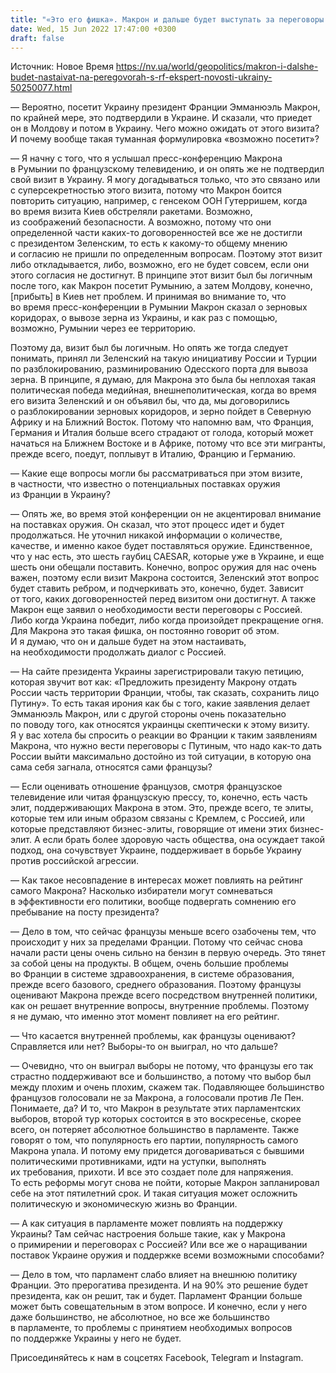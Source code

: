 ```yaml
---
title: "«Это его фишка». Макрон и дальше будет выступать за переговоры с РФ — разговор с журналистом"
date: Wed, 15 Jun 2022 17:47:00 +0300
draft: false
---
```

Источник: Новое Время https://nv.ua/world/geopolitics/makron-i-dalshe-budet-nastaivat-na-peregovorah-s-rf-ekspert-novosti-ukrainy-50250077.html


— Вероятно, посетит Украину президент Франции Эмманюэль Макрон, по крайней мере, это подтвердили в Украине. И сказали, что приедет он в Молдову и потом в Украину. Чего можно ожидать от этого визита? И почему вообще такая туманная формулировка «возможно посетит»?

— Я начну с того, что я услышал пресс-конференцию Макрона в Румынии по французскому телевидению, и он опять же не подтвердил свой визит в Украину. Я могу догадываться только, что это связано или с суперсекретностью этого визита, потому что Макрон боится повторить ситуацию, например, с генсеком ООН Гутерришем, когда во время визита Киев обстреляли ракетами. Возможно, из соображений безопасности. А возможно, потому что они определенной части каких-то договоренностей все же не достигли с президентом Зеленским, то есть к какому-то общему мнению и согласию не пришли по определенным вопросам. Поэтому этот визит либо откладывается, либо, возможно, его не будет совсем, если они этого согласия не достигнут. В принципе этот визит был бы логичным после того, как Макрон посетит Румынию, а затем Молдову, конечно, [прибыть] в Киев нет проблем. И принимая во внимание то, что во время пресс-конференции в Румынии Макрон сказал о зерновых коридорах, о вывозе зерна из Украины, и как раз с помощью, возможно, Румынии через ее территорию.

Поэтому да, визит был бы логичным. Но опять же тогда следует понимать, принял ли Зеленский на такую инициативу России и Турции по разблокированию, разминированию Одесского порта для вывоза зерна. В принципе, я думаю, для Макрона это была бы неплохая такая политическая победа медийная, внешнеполитическая, когда во время его визита Зеленский и он объявил бы, что да, мы договорились о разблокировании зерновых коридоров, и зерно пойдет в Северную Африку и на Ближний Восток. Потому что напомню вам, что Франция, Германия и Италия больше всего страдают от голода, который может начаться на Ближнем Востоке и в Африке, потому что все эти мигранты, прежде всего, поедут, поплывут в Италию, Францию и Германию.

— Какие еще вопросы могли бы рассматриваться при этом визите, в частности, что известно о потенциальных поставках оружия из Франции в Украину?

— Опять же, во время этой конференции он не акцентировал внимание на поставках оружия. Он сказал, что этот процесс идет и будет продолжаться. Не уточнил никакой информации о количестве, качестве, и именно какое будет поставляться оружие. Единственное, что у нас есть, это шесть гаубиц CAESAR, которые уже в Украине, и еще шесть они обещали поставить. Конечно, вопрос оружия для нас очень важен, поэтому если визит Макрона состоится, Зеленский этот вопрос будет ставить ребром, и подчеркивать это, конечно, будет. Зависит от того, каких договоренностей перед визитом они достигнут. А также Макрон еще заявил о необходимости вести переговоры с Россией. Либо когда Украина победит, либо когда произойдет прекращение огня. Для Макрона это такая фишка, он постоянно говорит об этом. И я думаю, что он и дальше будет на этом настаивать, на необходимости продолжать диалог с Россией.

— На сайте президента Украины зарегистрировали такую петицию, которая звучит вот как: «Предложить президенту Макрону отдать России часть территории Франции, чтобы, так сказать, сохранить лицо Путину». То есть такая ирония как бы с того, какие заявления делает Эмманюэль Макрон, или с другой стороны очень показательно по поводу того, как относятся украинцы скептически к этому визиту. Я у вас хотела бы спросить о реакции во Франции к таким заявлениям Макрона, что нужно вести переговоры с Путиным, что надо как-то дать России выйти максимально достойно из той ситуации, в которую она сама себя загнала, относятся сами французы?

— Если оценивать отношение французов, смотря французское телевидение или читая французскую прессу, то, конечно, есть часть элит, поддерживающих Макрона в этом. Это, прежде всего, те элиты, которые тем или иным образом связаны с Кремлем, с Россией, или которые представляют бизнес-элиты, говорящие от имени этих бизнес-элит. А если брать более здоровую часть общества, она осуждает такой подход, она сочувствует Украине, поддерживает в борьбе Украину против российской агрессии.

— Как такое несовпадение в интересах может повлиять на рейтинг самого Макрона? Насколько избиратели могут сомневаться в эффективности его политики, вообще подвергать сомнению его пребывание на посту президента?

— Дело в том, что сейчас французы меньше всего озабочены тем, что происходит у них за пределами Франции. Потому что сейчас снова начали расти цены очень сильно на бензин в первую очередь. Это тянет за собой цены на продукты. В общем, очень большие проблемы во Франции в системе здравоохранения, в системе образования, прежде всего базового, среднего образования. Поэтому французы оценивают Макрона прежде всего посредством внутренней политики, как он решает внутренние вопросы, внутренние проблемы. Поэтому я не думаю, что именно этот момент повлияет на его рейтинг.

— Что касается внутренней проблемы, как французы оценивают? Справляется или нет? Выборы-то он выиграл, но что дальше?

— Очевидно, что он выиграл выборы не потому, что французы его так страстно поддерживают все и большинство, а потому что выбор был между плохим и очень плохим, скажем так. Подавляющее большинство французов голосовали не за Макрона, а голосовали против Ле Пен. Понимаете, да? И то, что Макрон в результате этих парламентских выборов, второй тур которых состоится в это воскресенье, скорее всего, он потеряет абсолютное большинство в парламенте. Также говорят о том, что популярность его партии, популярность самого Макрона упала. И потому ему придется договариваться с бывшими политическими противниками, идти на уступки, выполнять их требования, прихоти. И все это создает поле для напряжения. То есть реформы могут снова не пойти, которые Макрон запланировал себе на этот пятилетний срок. И такая ситуация может осложнить политическую и экономическую жизнь во Франции.

— А как ситуация в парламенте может повлиять на поддержку Украины? Там сейчас настроения больше такие, как у Макрона о примирении и переговорах с Россией? Или все же о наращивании поставок Украине оружия и поддержке всеми возможными способами?

— Дело в том, что парламент слабо влияет на внешнюю политику Франции. Это прерогатива президента. И на 90% это решение будет президента, как он решит, так и будет. Парламент Франции больше может быть совещательным в этом вопросе. И конечно, если у него даже большинство, не абсолютное, но все же большинство в парламенте, то проблемы с принятием необходимых вопросов по поддержке Украины у него не будет.

Присоединяйтесь к нам в соцсетях Facebook, Telegram и Instagram.
